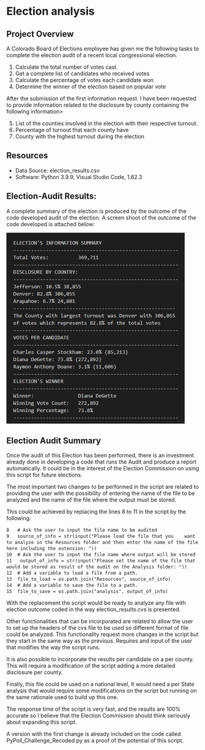 # Election analysis

## Project Overview
A Colorado Board of Elections employee has given me the following tasks to complete the election audit of a recent local congressional election.

1. Calculate the total number of votes cast.
2. Get a complete list of candidates who received votes
3. Calculate the percentage of votes each candidate won
4. Determine the winner of the election based on popular vote

After the submission of the first information request. I have been requested to provide information related to the disclosure by county containing the following information>

5. List of the counties involved in the election with their respective turnout.
6. Percentage of turnout that each county have 
7. County with the highest turnout during the election

## Resources 
- Data Source: election_results.csv
- Software: Python 3.9.9, Visual Studio Code, 1.62.3

## Election-Audit Results:

A complete summary of the election is produced by the outcome of the code developed audit of the election. A screen shoot of the outcome of the code developed is attached below:

![outcome](/Resources/Election_summary.png)

## Election Audit Summary

Once the audit of this Election has been performed, there is an investment already done in developing a code that runs the Audit and produce a report automatically. It could be in the interest of the Election Commission on using this script for future elections. 

The most important two changes to be performed in the script are related to providing the user with the possibility of entering the name of the file to be analyzed and the name of the file where the output must be stored. 

This could be achieved by replacing the lines 8 to 11 in the script by the following:

    8   # Ask the user to input the file name to be audited
    9   source_of_info = str(input("Please load the file that you    want to analyze in the Resources folder and then enter the name of the file here including the extension: "))
    10  # Ask the user to input the file name where output will be stored
    11   output_of_info = str(input("Please set the name of the file that would be stored as result of the audit on the Analysis folder: "))
    12  # Add a variable to load a file from a path.
    13  file_to_load = os.path.join("Resources", source_of_info)
    14  # Add a variable to save the file to a path.
    15  file_to_save = os.path.join("analysis", output_of_info)

With the replacement the script would be ready to analyze any file with election outcome coded in the way election_results.cvs is presented.

Other functionalities that can be incorporated are related to allow the user to set up the headers of the cvs file to be used so different format of file could be analyzed. This functionality request more changes in the script but they start in the same way as the previous. Requires and input of the user that modifies the way the script runs.

It is also possible to incorporate the results per candidate on a per county. This will require a modification of the script adding a more detailed disclosure per county. 

Finally, this file could be used on a national level, It would need a per State analysis that would require some modifications on the script but running on the same rationale used to build up this one. 

The response time of the script is very fast, and the results are 100% accurate so I believe that the Election Commission should think seriously about expanding this script. 

A version with the first change is already included on the code called PyPoll_Challenge_Recoded.py as a proof of the potential of this script.
